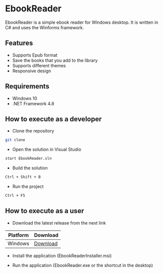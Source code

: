 # EbookReader

EbookReader is a simple ebook reader for Windows desktop. It is written in C# and uses the Winforms framework.

## Features

* Supports Epub format
* Save the books that you add to the library
* Supports different themes
* Responsive design

## Requirements

* Windows 10
* .NET Framework 4.8


## How to execute as a developer

* Clone the repository

```bash
git clone
```

* Open the solution in Visual Studio

```bash
start EbookReader.sln
```

* Build the solution

```bash
Ctrl + Shift + B
```

* Run the project

```bash
Ctrl + F5
```

## How to execute as a user

* Download the latest release from the next link


| Platform | Download |
| --- | --- |
| Windows | [Download]()

* Install the application (EbookReaderInstaller.msi)

* Run the application (EbookReader.exe or the shortcut in the desktop)
